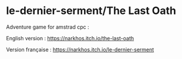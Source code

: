 # le-dernier-serment/The Last Oath
Adventure game for amstrad cpc :

English version : https://narkhos.itch.io/the-last-oath

Version française : https://narkhos.itch.io/le-dernier-serment
